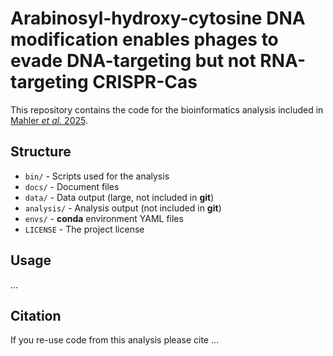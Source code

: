 # Arabinosyl-hydroxy-cytosine DNA modification enables phages to evade DNA-targeting but not RNA-targeting CRISPR-Cas
This repository contains the code for the bioinformatics analysis included in [Mahler _et al._ 2025](link).

## Structure
* `bin/` - Scripts used for the analysis
* `docs/` - Document files
* `data/` - Data output (large, not included in **git**)
* `analysis/` - Analysis output (not included in **git**)
* `envs/` - **conda** environment YAML files
* `LICENSE` - The project license

## Usage
...

## Citation
If you re-use code from this analysis please cite ...
